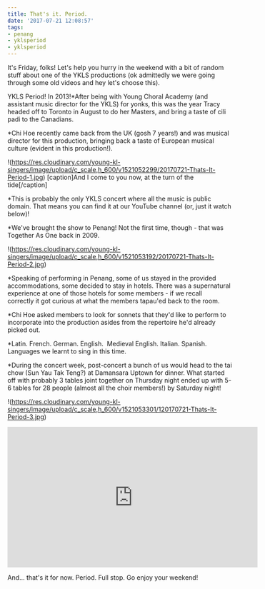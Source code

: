 ```yaml
---
title: That's it. Period.
date: '2017-07-21 12:08:57'
tags:
- penang
- yklsperiod
- yklsperiod
---
```


It's Friday, folks! Let's help you hurry in the weekend with a bit of random stuff about one of the YKLS productions (ok admittedly we were going through some old videos and hey let's choose this).

YKLS Period! In 2013!*After being with Young Choral Academy (and assistant music director for the YKLS) for yonks, this was the year Tracy headed off to Toronto in August to do her Masters, and bring a taste of cili padi to the Canadians.

 	
*Chi Hoe recently came back from the UK (gosh 7 years!) and was musical director for this production, bringing back a taste of European musical culture (evident in this production!).

!(https://res.cloudinary.com/young-kl-singers/image/upload/c_scale,h_600/v1521052299/20170721-Thats-It-Period-1.jpg)
[caption]And I come to you now, at the turn of the tide[/caption]

*This is probably the only YKLS concert where all the music is public domain. That means you can find it at our YouTube channel (or, just it watch below)!

 	
*We've brought the show to Penang! Not the first time, though - that was Together As One back in 2009.

!(https://res.cloudinary.com/young-kl-singers/image/upload/c_scale,h_600/v1521053192/20170721-Thats-It-Period-2.jpg)

*Speaking of performing in Penang, some of us stayed in the provided accommodations, some decided to stay in hotels. There was a supernatural experience at one of those hotels for some members - if we recall correctly it got curious at what the members tapau'ed back to the room.

 	
*Chi Hoe asked members to look for sonnets that they'd like to perform to incorporate into the production asides from the repertoire he'd already picked out.

 	
*Latin. French. German. English. 
Medieval English. Italian. Spanish. Languages we learnt to sing in this time.

 	
*During the concert week, post-concert a bunch of us would head to the tai chow (Sun Yau Tak Teng?) at Damansara Uptown for dinner. What started off with probably 3 tables joint together on Thursday night ended up with 5-6 tables for 28 people (almost all the choir members!) by Saturday night!

!(https://res.cloudinary.com/young-kl-singers/image/upload/c_scale,h_600/v1521053301/120170721-Thats-It-Period-3.jpg)

<iframe src="https://www.youtube.com/embed/videoseries?list=PLwC0tDqJNAlWpGwny2KoHQEyAhEk_YLZU" width="560" height="315" frameborder="0" allowfullscreen="allowfullscreen"></iframe>

And... that's it for now. Period. Full stop. Go enjoy your weekend!
